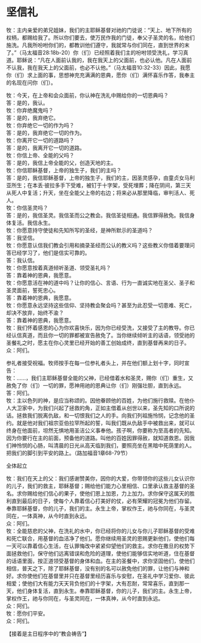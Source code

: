 # 坚信礼

牧：主内亲爱的弟兄姐妹，我们的主耶稣基督对祂的门徒说：“天上、地下所有的权柄，都赐给我了。所以你们要去，使万民作我的门徒，奉父子圣灵的名，给他们施洗。凡我所吩咐你们的，都教训他们遵守，我就常与你们同在，直到世界的末了。”（马太福音28:18b-20）你（们）已经照着我们主的吩咐领受洗礼，学习真道。耶稣说：“凡在人面前认我的，我在我天上的父面前，也必认他。凡在人面前不认我，我在我天上的父面前，也必不认他。”（马太福音10:32-33）因此，我愿你（们）求上面的事，思想神充充满满的恩典，愿你（们）满怀喜乐作答，我奉主的名现在问你（们）。

牧：今天，在上帝和会众面前，你认神在洗礼中赐给你的一切恩典吗？  
答：是的，我认。  
牧：你弃绝魔鬼吗？  
答：是的，我弃绝它。  
牧：你弃绝它一切的作为吗？  
答：是的，我弃绝它一切的作为。  
牧：你离开它一切的道路吗？  
答：是的，我离开它一切的道路。  
牧：你信上帝、全能的父吗？  
答：是的，我信上帝全能的父，创造天地的主。  
牧：你信耶稣基督，上帝的独生子，我们的主吗？  
答：是的，我信耶稣基督，上帝的独生子，我们的主，因圣灵感孕，由童贞女马利亚所生；在本丢‧彼拉多手下受难，被钉于十字架，受死埋葬；降在阴间，第三天从死人中复活；升天，坐在全能父上帝的右边；将来必从那里降临，审判活人、死人。  
牧：你信圣灵吗？  
答：是的，我信圣灵。我信圣而公之教会。我信圣徒相通。我信罪得赦免。我信身体复活。我信永生。  
牧：你愿意持守使徒和先知所写的圣经，是神所默示的圣道吗？  
答：我坚信。  
牧：你愿意认信我们教会引用和摘录圣经而公认的教义吗？这些教义你借着要理问答已经学习了，他们是信实可靠的。  
答：我认信。  
牧：你愿意按着真道倾听圣道、领受圣礼吗？  
答：靠着神的恩典，我愿意。  
牧：你愿意活在神的道中吗？让你的信心、言语、行为一直诚实地在圣父、圣子和圣灵面前，誓死忠心。  
答：靠着神的恩典，我愿意。  
牧：你愿意永远坚持这些信仰、坚持教会聚会吗？甚至为此忍受一切患难、死亡，却决不放弃，始终不渝？  
答：靠着神的恩典，我愿意。  
牧：我们怀着感恩的心为你欢喜快乐，因为你已经受洗，又接受了主的教导。你已经认信真道，而且你一切的罪都被宣告赦免了。当你继续倾听主的话语，领受祂的圣餐礼之时，愿主在你心灵里已经开始的善工创始成终，直到基督再来的日子。  
众：阿们。

参礼者接受祝福。牧师按手在每一位参礼者头上，并在他们额上划十字，同时宣告：  
牧：......，我们主耶稣基督全能的父神，已经借着水和圣灵，赐你（们）重生，又赦免了你（们）一切的罪，愿神用祂的恩典让你（们）刚强壮胆，直到永远。  
答：阿们。  
牧：主以色列的神，是应当称颂的。因他眷顾他的百姓，为他们施行救赎。在他仆人大卫家中，为我们兴起了拯救的角，正如主借着从创世以来，圣先知的口所说的话。拯救我们脱离仇敌，和一切恨我们之人的手。向我们列祖施怜悯，记念他的圣约。就是他对我们祖宗亚伯拉罕所起的誓，叫我们既从仇敌手中被救出来，就可以终身在他面前，坦然无惧地用圣洁公义事奉他。孩子啊，你要称为至高者的先知。因为你要行在主的前面，预备他的道路。叫他的百姓因罪得赦，就知道救恩。因我们神怜悯的心肠，叫清晨的日光从高天临到我们，要照亮坐在黑暗中死荫里的人。把我们的脚引到平安的路上。（路加福音1章68-79节）

全体起立

牧：我们在天上的父：我们感谢赞美你，因你的大爱，你带领你的这些儿女认识你的儿子，我们的救主，耶稣基督；赐给他们能力心里相信、口里承认救主基督的圣名。求你赐给他们信心的果子，使他们恩上加恩，力上加力。求你保守这属天的胜利直到最后的日子，使每个人靠着信心打美好的仗，必有荣耀的冠冕为他们存留。奉靠耶稣基督，你的儿子，我们的主。永生上帝，掌权作王，祂与你同在，与圣灵同在，一体真神，从今时直到永远。  
众：阿们。  
牧：全能慈悲的父神，在洗礼的水中，你已经将你的儿女与你儿子耶稣基督的受难和死亡联合，用基督的血洁净了他们。愿你继续用圣灵的恩赐更新他们，使他们每一天可以靠着信心生活，在认罪悔改中紧紧仰望他们的救主。求你在撒旦的权势下面拯救他们，保守他们远离错误和危险的道理，使他们能够信实地听道，住在基督的话语里面，按正道领受基督的身体和血。在主的圣餐中，求你坚固他们，使他们相信，普天之下，除了耶稣基督，没有别的名可以赦免他们的罪，让他们与神和好。求你使他们在基督里并只在基督里经历喜乐与安慰，在圣礼中学习爱你、彼此相爱；使他们大有能力天天背负他们的十字架，大有忍耐，常常喜乐，直到那一天，他们身体复活，直到永生。奉靠耶稣基督，你的儿子，我们的主。永生上帝，掌权作王，祂与你同在，与圣灵同在，一体真神，从今时直到永远。  
众：阿们。  
牧：愿你们平安。  
众：阿们。

【接着是主日程序中的“教会祷告”】
